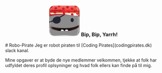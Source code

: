 <center>
    <h3><img src="avatar.png"/ width="100px"> Bip, Bip, Yarrh! </h3>
</center>
# Robo-Pirate
Jeg er robot piraten til [Coding Pirates](codingpirates.dk) slack kanal.

Mine opgaver er at byde de nye medlemmer velkommen, tjekke at folk har udfyldet
deres profil oplsyninger og hvad folk ellers kan finde på til mig.  
